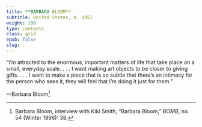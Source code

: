 ```yaml
---
title: **BARBARA BLOOM**
subtitle: United States, b. 1951
weight: 100
type: contents
class: grid
epub: false
slug: .
---
```


“I’m attracted to the enormous, important matters of life that take place on a small, everyday scale. . . . I want making art objects to be closer to giving gifts. . . . I want to make a piece that is so subtle that there’s an intimacy for the person who sees it, they will feel that I’m doing it just for them.”

—Barbara Bloom[^1]

[^1]: Barbara Bloom, interview with Kiki Smith, “Barbara Bloom,” *BOMB*, no. 54 (Winter 1996): 38.

